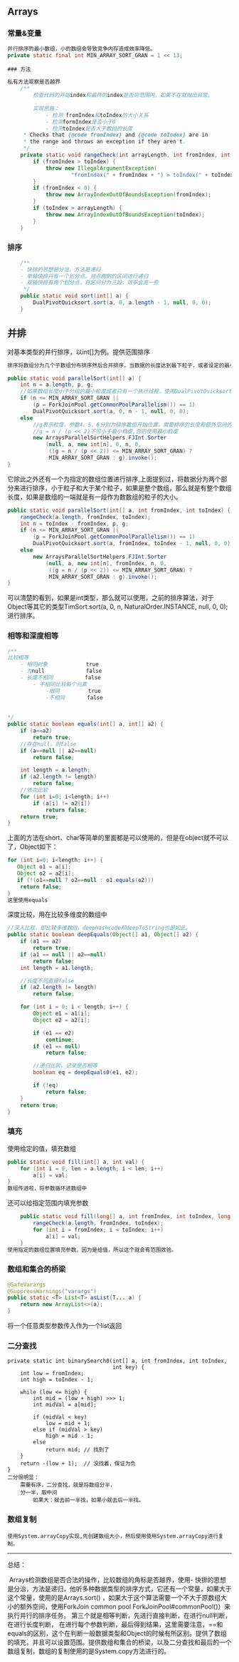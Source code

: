 ## Arrays

### 常量&变量 

```java
并行排序的最小数组，小的数组会导致竞争内存造成效率降低。
private static final int MIN_ARRAY_SORT_GRAN = 1 << 13; 
```

    ### 方法

```java
私有方法观察是否越界
    /**
    	检查代码的开始index和最终的index是否则范围内，如果不在就抛出异常。
    	
    	实现思路：
    		- 检测 fromIndex和toIndex的大小关系
    		- 检测formIndex是否小于0
    		- 检测toIndex是否大于数组的长度
     * Checks that {@code fromIndex} and {@code toIndex} are in
     * the range and throws an exception if they aren't.
     */
    private static void rangeCheck(int arrayLength, int fromIndex, int toIndex) {
        if (fromIndex > toIndex) {
            throw new IllegalArgumentException(
                    "fromIndex(" + fromIndex + ") > toIndex(" + toIndex + ")");
        }
        if (fromIndex < 0) {
            throw new ArrayIndexOutOfBoundsException(fromIndex);
        }
        if (toIndex > arrayLength) {
            throw new ArrayIndexOutOfBoundsException(toIndex);
        }
    }
```

### 排序

```java
    /**
	- 快排的思想是分治，方法是递归
	- 单轴快排只有一个划分点，对点两侧的区间进行递归
	- 双轴快排有两个划分点，将区间分为三段，效率会高一些
     */
    public static void sort(int[] a) {
        DualPivotQuicksort.sort(a, 0, a.length - 1, null, 0, 0);
    }
```



 ## 并排

对基本类型的并行排序，以int[]为例。提供范围排序 

```java
排序将数组分为几个子数组分布排序然后合并排序，当数据的长度达到最下粒子，或者设定的最小粒子，使用类似于Arrays.sort()方法来排序，否则使用FJint进行排序，它使用一个比自身小的数组来存储。

public static void parallelSort(int[] a) {
    int n = a.length, p, g;
    //如果数组长度小于分组的最小粒度或者只有一个执行线程，使用DualPivotQuicksort
    if (n <= MIN_ARRAY_SORT_GRAN ||
        (p = ForkJoinPool.getCommonPoolParallelism()) == 1)
        DualPivotQuicksort.sort(a, 0, n - 1, null, 0, 0);
    else
        //g表示粒度，参数4、5、6分别为排序数组开始位置，需要排序的长度和额外空间的开始位置
        //g = n / (p << 2)不可小于最小粒度,否则使用最小粒度
        new ArraysParallelSortHelpers.FJInt.Sorter
            (null, a, new int[n], 0, n, 0,
             ((g = n / (p << 2)) <= MIN_ARRAY_SORT_GRAN) ?
             MIN_ARRAY_SORT_GRAN : g).invoke();
}
```

它除此之外还有一个为指定的数组位置进行排序,上面提到过，将数据分为两个部分来进行排序，小于粒子和大于某个粒子，如果是整个数组，那么就是有整个数组长度，如果是数组的一端就是有一段作为数数组的粒子的大小。

````java
public static void parallelSort(int[] a, int fromIndex, int toIndex) {
    rangeCheck(a.length, fromIndex, toIndex);
    int n = toIndex - fromIndex, p, g;
    if (n <= MIN_ARRAY_SORT_GRAN ||
        (p = ForkJoinPool.getCommonPoolParallelism()) == 1)
        DualPivotQuicksort.sort(a, fromIndex, toIndex - 1, null, 0, 0);
    else
        new ArraysParallelSortHelpers.FJInt.Sorter
            (null, a, new int[n], fromIndex, n, 0,
             ((g = n / (p << 2)) <= MIN_ARRAY_SORT_GRAN) ?
             MIN_ARRAY_SORT_GRAN : g).invoke();
}
````

可以清楚的看到，如果是int类型，那么就可以使用，之前的排序算法，对于Object等其它的类型TimSort.sort(a, 0, n, NaturalOrder.INSTANCE, null, 0, 0); 进行排序。



### 相等和深度相等

```java
/**
比较相等
	- 相同对象      	  true
	- 为null       		false
	- 长度不相同    		 false
    	- 不相同比较每个元素
    		-相同  		true
    		-不相同 	   false
 
    
*/
public static boolean equals(int[] a, int[] a2) {
    if (a==a2)
        return true;
    //存在null，则false
    if (a==null || a2==null)
        return false;

    int length = a.length;
    if (a2.length != length)
        return false;
    //依次比较
    for (int i=0; i<length; i++)
        if (a[i] != a2[i])
            return false;
    return true;
}
```

上面的方法在short、char等简单的里面都是可以使用的，但是在object就不可以了，Object如下：

```java
for (int i=0; i<length; i++) {
   Object o1 = a[i];
   Object o2 = a2[i];
   if (!(o1==null ? o2==null : o1.equals(o2)))
    return false;
}
这里使用equals
```

深度比较，用在比较多维度的数组中

```java
//深入比较，即比较多维数组。deepHashcode和deepToString也是如此。
public static boolean deepEquals(Object[] a1, Object[] a2) {
    if (a1 == a2)
        return true;
    if (a1 == null || a2==null)
        return false;
    int length = a1.length;

    //长度不同直接false
    if (a2.length != length)
        return false;

    for (int i = 0; i < length; i++) {
        Object e1 = a1[i];
        Object e2 = a2[i];

        if (e1 == e2)
            continue;
        if (e1 == null)
            return false;

        //递归比较，记录是否相等
        boolean eq = deepEquals0(e1, e2);

        if (!eq)
            return false;
    }
    return true;
}
```



### 填充

使用给定的值，填充数组

```java
public static void fill(int[] a, int val) {
    for (int i = 0, len = a.length; i < len; i++)
        a[i] = val;
}
数组传进啦，将参数循环进数组中
```

还可以给指定范围内填充参数

```java
    public static void fill(long[] a, int fromIndex, int toIndex, long val) {
        rangeCheck(a.length, fromIndex, toIndex);
        for (int i = fromIndex; i < toIndex; i++)
            a[i] = val;
    }
使用指定的数组位置填充参数，因为是给值，所以这个就会有范围效验。
```

### 数组和集合的桥梁

```java
@SafeVarargs
@SuppressWarnings("varargs")
public static <T> List<T> asList(T... a) {
    return new ArrayList<>(a);
}
```

将一个任意类型参数传入作为一个list返回

### 二分查找

```
private static int binarySearch0(int[] a, int fromIndex, int toIndex,
                                 int key) {
    int low = fromIndex;
    int high = toIndex - 1;

    while (low <= high) {
        int mid = (low + high) >>> 1;
        int midVal = a[mid];

        if (midVal < key)
            low = mid + 1;
        else if (midVal > key)
            high = mid - 1;
        else
            return mid; // 找到了
    }
    return -(low + 1);  // 没找着，保证为负
}
二分很明显：
	需要有序，二分查找，就是将数组分半，
	分一半，取中间
		如果大：就去前一半找，如果小就去后一半找。
```



### 数组复制

```
使用System.arrayCopy实现,先创建数组大小，然后使用使用System.arrayCopy进行复制。
```









-----------------------------

总结：

​	Arrays检测数组是否合法的操作，比较数组的角标是否越界，使用\- 快排的思想是分治，方法是递归，他听多种数据类型的排序方式，它还有一个常量，如果大于这个常量，使用的是Arrays.sort() ，如果大于这个算法需要一个不大于原数组大小的额外空间，使用ForkJoin common pool ForkJoinPool#commonPool()）来执行并行的排序任务。 第三个就是相等判断，先进行直接判断，在进行null判断，在进行长度判断， 在进行每个参数判断，最后得到结果，这里需要注意，==和equals的区别，这个在判断一般数据类型和Object的时候有所区别。提供了数组的填充，并且可以设置范围。提供数组和集合的桥梁，以及二分查找和最后的一个数组复制，数组的复制使用的是System.copy方法进行的。